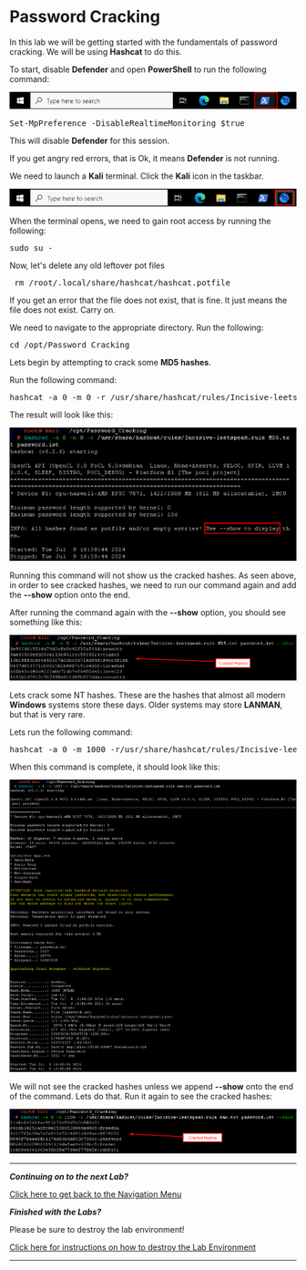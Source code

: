 # Password Cracking

In this lab we will be getting started with the fundamentals of password cracking.  We will be using **Hashcat** to do this.

To start, disable **Defender** and open **PowerShell** to run the following command:

![](attachments/OpeningPowershell.png)

<pre>Set-MpPreference -DisableRealtimeMonitoring $true</pre>

This will disable **Defender** for this session.

If you get angry red errors, that is Ok, it means **Defender** is not running.

We need to launch a **Kali** terminal. Click the **Kali** icon in the taskbar.

![](attachments/TaskbarKaliIcon.png)

When the terminal opens, we need to gain root access by running the following:

<pre>sudo su -</pre>

Now, let's delete any old leftover pot files

<pre> rm /root/.local/share/hashcat/hashcat.potfile</pre>

If you get an error that the file does not exist, that is fine.  It just means the file does not exist.  Carry on.

We need to navigate to the appropriate directory. Run the following:

<pre>cd /opt/Password_Cracking</pre>

Lets begin by attempting to crack some **MD5 hashes**. 

Run the following command:

<pre>hashcat -a 0 -m 0 -r /usr/share/hashcat/rules/Incisive-leetspeak.rule MD5.txt password.lst</pre>

The result will look like this:

![](attachments/md5run.png)

Running this command will not show us the cracked hashes. As seen above, in order to see cracked hashes, we need to run our command again and add the **--show** option onto the end.

After running the command again with the **--show** option, you should see something like this:

![](attachments/md5hashes.png)

Lets crack some NT hashes.  These are the hashes that almost all modern **Windows** systems store these days.  Older systems may store **LANMAN**, but that is very rare.

Lets run the following command:

<pre>hashcat -a 0 -m 1000 -r/usr/share/hashcat/rules/Incisive-leetspeak.rule sam.txt password.lst</pre>

When this command is complete, it should look like this:

![](attachments/nthashrun.png)

We will not see the cracked hashes unless we append **--show** onto the end of the command. Lets do that.  Run it again to see the cracked hashes:

![](attachments/ntcracked.png)

***
***Continuing on to the next Lab?***

[Click here to get back to the Navigation Menu](/IntroClassFiles/navigation.md)

***Finished with the Labs?***


Please be sure to destroy the lab environment!

[Click here for instructions on how to destroy the Lab Environment](/IntroClassFiles/Tools/IntroClass/LabDestruction/labdestruction.md)

---

